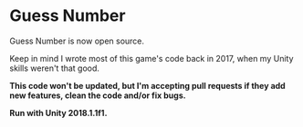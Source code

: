 # Guess Number
Guess Number is now open source.

Keep in mind I wrote most of this game's code back in 2017, when my Unity skills weren't that good.

**This code won't be updated, but I'm accepting pull requests if they add new features, clean the code and/or fix bugs.**

**Run with Unity 2018.1.1f1.**
